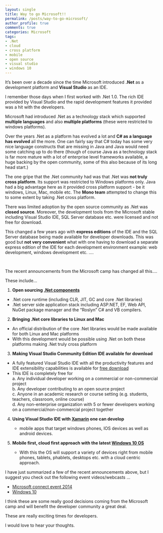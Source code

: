 ```yaml
---
layout: single
title: Way to go Microsoft!!
permalink: /posts/way-to-go-microsoft/
author_profile: true
comments: true
categories: Microsoft
tags:
- .Net
- cloud
- cross platform
- mobile
- open source
- visual studio
- windows 10
---
```


It’s been over a decade since the time Microsoft introduced **.Net** as a development platform and **Visual Studio** as an IDE.

I remember those days when I first worked with .Net 1.0. The rich IDE provided by Visual Studio and the rapid development features it provided was a hit with the developers.

Microsoft had introduced .Net as a technology stack which supported **multiple languages** and also **multiple platforms** (these were restricted to windows platforms).

Over the years .Net as a platform has evolved a lot and **C# as a language has evolved** all the more. One can fairly say that C# today has some very nice language constructs that are missing in Java and Java would need some catching up to do there  (though of course Java as a technology stack is far more mature with a lot of enterprise level frameworks available, a huge backing by the open community, some of this also because of its long head start.)

The one gripe that the .Net community had was that .Net was **not truly cross platform**. Its support was restricted to Windows platforms only. Java had a big advantage here as it provided cross platform support - be it windows, Linux, Mac, mobile etc. The **Mono team** attempted to change this to some extent by taking .Net cross platform.

There was limited adoption by the open source community as .Net was **closed source**. Moreover, the development tools from the Microsoft stable including Visual Studio IDE, SQL Server database etc. were licensed and not free for download.

This changed a few years ago with **express editions** of the IDE and the SQL Server database being made available for developer downloads. This was good but **not very convenient** what with one having to download a separate express edition of the IDE for each development environment example: web development, windows development etc. ….

&nbsp;

The recent announcements from the Microsoft camp has changed all this….

These include…  

1. **Open sourcing <a href="https://github.com/dotnet/corefx">.Net components</a>**  
* .Net core runtime (including CLR, JIT, GC and core .Net libraries)  
* .Net server side application stack including ASP.NET, EF, Web API, NuGet package manager and the “Roslyn” C# and VB compilers.  

2. **Bringing .Net core libraries to Linux and Mac**
* An official distribution of the core .Net libraries would be made available for both Linux and Mac platforms  
* With this development would be possible using .Net on both these platforms making .Net truly cross platform  

3. **Making Visual Studio Community Edition IDE available for download**  
  * A fully featured Visual Studio IDE with all the productivity features and IDE extensibility capabilities is available for <a href="http://www.visualstudio.com/">free download</a>  
  * This IDE is completely free for   
      a. Any individual developer working on a commercial or non-commercial project      
      b. Any developer contributing to an open source project  
      c. Anyone in an academic research or course setting (e.g. students, teachers, classroom, online course)      
      d. Any non-enterprise organization with 5 or fewer developers working on a commercial/non-commercial project together  
        

4. **Using Visual Studio IDE with <a href="http://xamarin.com/">Xamarin</a> one can develop**  
    * mobile apps that target windows phones, IOS devices as well as android devices.  
    
5. **Mobile first, cloud first approach with the latest <a href="http://news.microsoft.com/windows10story/">Windows 10 OS</a>**  
    * With this the OS will support a variety of devices right from mobile phones, tablets, phablets, desktops etc. with a cloud centric approach.  

I have just summarized a few of the recent announcements above, but I suggest you check out the following event videos/webcasts …  
* <a href="http://channel9.msdn.com/Events/Visual-Studio/Connect-event-2014">Microsoft connect event 2014</a>  
* <a href="http://news.microsoft.com/windows10story/">Windows 10</a>  

I think these are some really good decisions coming from the  Microsoft camp and will benefit the developer community a great deal.  

These are really exciting times for developers.  

I would love to hear your thoughts.  
  
  